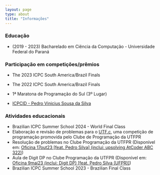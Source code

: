 ```yaml
---
layout: page
type: about
title: "Informações"
---
```


### Educação
* (2019 - 2023) Bacharelado em Ciência da Computação - Universidade Federal do Paraná

  
### Participação em competições/prêmios
* The 2023 ICPC South America/Brazil Finals

* The 2022 ICPC South America/Brazil Finals

* 1ª Maratona de Programação do Sul (3º Lugar)

* [ICPCID - Pedro Vinicius Sousa da Silva](https://icpc.global/ICPCID/5WB4P1MU8Z9D)


### Atividades educacionais
* Brazilian ICPC Summer School 2024 - World Final Class
* Elaboração e revisão de problemas para o [UTF.c](http://cdp.dainf.ct.utfpr.edu.br/utfc.html), uma competição de programação promovida pelo Clube de Programação da UTFPR
* Resolução de problemas no Clube Programação da UTFPR (Disponível em: [Oficina 17out23 [feat. Pedro Silva] (inclui: upsolving AtCoder ABC 322)](https://youtu.be/Qf9CBNo6gJM?si=vd3qU9ynObuAWrGI))
* Aula de Digit DP no Clube Programação da UTFPR (Disponível em: [Oficina 9mai23 (inclui: Digit DP) [feat. Pedro Silva (UFPR)]](https://youtu.be/vgoYlUKrEcc?si=kvY2hoy7f-BWeyeY))
* Brazilian ICPC Summer School 2023 - Brazilian Final Class
